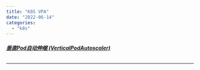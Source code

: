 ```yaml
---
title: "K8S VPA"
date: "2022-06-14"
categories: 
  - "k8s"
---
```


###### **[垂直Pod自动伸缩 (VerticalPodAutoscaler)](https://github.com/kubernetes/autoscaler/tree/master/vertical-pod-autoscaler#vertical-pod-autoscaler)**

* * *
